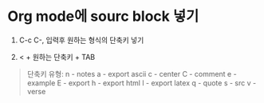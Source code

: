 # Org mode에 sourc block 넣기

1.  C-c C-, 입력후 원하는 형식의 단축키 넣기

2.  \< + 원하는 단축키 + TAB

> 단축키 유형: n - notes a - export ascii c - center C - comment e -
> example E - export h - export html l - export latex q - quote s - src
> v - verse
